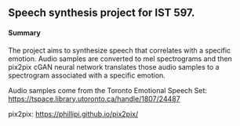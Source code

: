 ## Speech synthesis project for IST 597. 

#### Summary

The project aims to synthesize speech that correlates with a specific emotion. Audio samples are converted to mel spectrograms and then pix2pix cGAN neural network translates those audio samples to a spectrogram associated with a specific emotion.

Audio samples come from the Toronto Emotional Speech Set: 
https://tspace.library.utoronto.ca/handle/1807/24487

pix2pix: 
https://phillipi.github.io/pix2pix/
